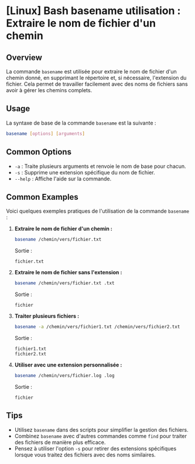 # [Linux] Bash basename utilisation : Extraire le nom de fichier d'un chemin

## Overview
La commande `basename` est utilisée pour extraire le nom de fichier d'un chemin donné, en supprimant le répertoire et, si nécessaire, l'extension du fichier. Cela permet de travailler facilement avec des noms de fichiers sans avoir à gérer les chemins complets.

## Usage
La syntaxe de base de la commande `basename` est la suivante :

```bash
basename [options] [arguments]
```

## Common Options
- `-a` : Traite plusieurs arguments et renvoie le nom de base pour chacun.
- `-s` : Supprime une extension spécifique du nom de fichier.
- `--help` : Affiche l'aide sur la commande.

## Common Examples
Voici quelques exemples pratiques de l'utilisation de la commande `basename` :

1. **Extraire le nom de fichier d'un chemin :**
   ```bash
   basename /chemin/vers/fichier.txt
   ```
   Sortie :
   ```
   fichier.txt
   ```

2. **Extraire le nom de fichier sans l'extension :**
   ```bash
   basename /chemin/vers/fichier.txt .txt
   ```
   Sortie :
   ```
   fichier
   ```

3. **Traiter plusieurs fichiers :**
   ```bash
   basename -a /chemin/vers/fichier1.txt /chemin/vers/fichier2.txt
   ```
   Sortie :
   ```
   fichier1.txt
   fichier2.txt
   ```

4. **Utiliser avec une extension personnalisée :**
   ```bash
   basename /chemin/vers/fichier.log .log
   ```
   Sortie :
   ```
   fichier
   ```

## Tips
- Utilisez `basename` dans des scripts pour simplifier la gestion des fichiers.
- Combinez `basename` avec d'autres commandes comme `find` pour traiter des fichiers de manière plus efficace.
- Pensez à utiliser l'option `-s` pour retirer des extensions spécifiques lorsque vous traitez des fichiers avec des noms similaires.